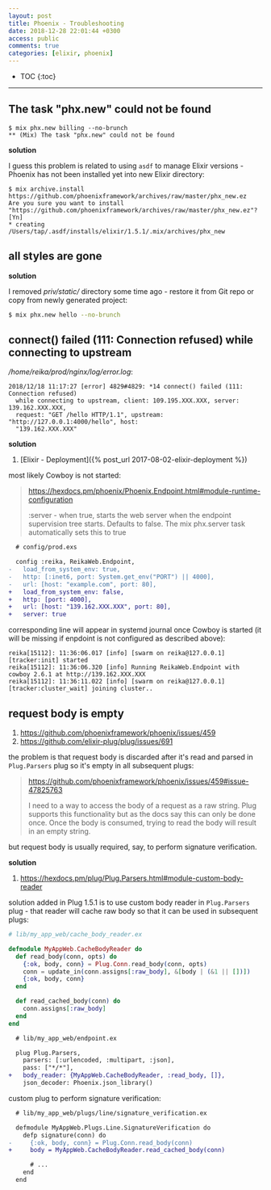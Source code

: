 ```yaml
---
layout: post
title: Phoenix - Troubleshooting
date: 2018-12-28 22:01:44 +0300
access: public
comments: true
categories: [elixir, phoenix]
---
```


<!-- more -->

* TOC
{:toc}
<hr>

The task "phx.new" could not be found
-------------------------------------

```
$ mix phx.new billing --no-brunch
** (Mix) The task "phx.new" could not be found
```

**solution**

I guess this problem is related to using `asdf` to manage Elixir versions -
Phoenix has not been installed yet into new Elixir directory:

```
$ mix archive.install https://github.com/phoenixframework/archives/raw/master/phx_new.ez
Are you sure you want to install "https://github.com/phoenixframework/archives/raw/master/phx_new.ez"? [Yn]
* creating /Users/tap/.asdf/installs/elixir/1.5.1/.mix/archives/phx_new
```

all styles are gone
-------------------

**solution**

I removed _priv/static/_ directory some time ago - restore it from Git repo
or copy from newly generated project:

```sh
$ mix phx.new hello --no-brunch
```

connect() failed (111: Connection refused) while connecting to upstream
-----------------------------------------------------------------------

_/home/reika/prod/nginx/log/error.log_:

```
2018/12/18 11:17:27 [error] 4829#4829: *14 connect() failed (111: Connection refused)
  while connecting to upstream, client: 109.195.XXX.XXX, server: 139.162.XXX.XXX,
  request: "GET /hello HTTP/1.1", upstream: "http://127.0.0.1:4000/hello", host:
  "139.162.XXX.XXX"
```

**solution**

1. [Elixir - Deployment]({% post_url 2017-08-02-elixir-deployment %})

most likely Cowboy is not started:

> <https://hexdocs.pm/phoenix/Phoenix.Endpoint.html#module-runtime-configuration>
>
> :server - when true, starts the web server when the endpoint supervision tree
>   starts. Defaults to false. The mix phx.server task automatically sets this
>   to true

```diff
  # config/prod.exs

  config :reika, ReikaWeb.Endpoint,
-   load_from_system_env: true,
-   http: [:inet6, port: System.get_env("PORT") || 4000],
-   url: [host: "example.com", port: 80],
+   load_from_system_env: false,
+   http: [port: 4000],
+   url: [host: "139.162.XXX.XXX", port: 80],
+   server: true
```

corresponding line will appear in systemd journal once Cowboy is started
(it will be missing if enpdoint is not configured as described above):

```
reika[15112]: 11:36:06.017 [info] [swarm on reika@127.0.0.1] [tracker:init] started
reika[15112]: 11:36:06.320 [info] Running ReikaWeb.Endpoint with cowboy 2.6.1 at http://139.162.XXX.XXX
reika[15112]: 11:36:11.022 [info] [swarm on reika@127.0.0.1] [tracker:cluster_wait] joining cluster..
```

request body is empty
---------------------

1. <https://github.com/phoenixframework/phoenix/issues/459>
2. <https://github.com/elixir-plug/plug/issues/691>

the problem is that request body is discarded after it's read and parsed in
`Plug.Parsers` plug so it's empty in all subsequent plugs:

> <https://github.com/phoenixframework/phoenix/issues/459#issue-47825763>
>
> I need to a way to access the body of a request as a raw string. Plug
> supports this functionality but as the docs say this can only be done
> once. Once the body is consumed, trying to read the body will result
> in an empty string.

but request body is usually required, say, to perform signature verification.

**solution**

1. <https://hexdocs.pm/plug/Plug.Parsers.html#module-custom-body-reader>

solution added in Plug 1.5.1 is to use custom body reader in `Plug.Parsers`
plug - that reader will cache raw body so that it can be used in subsequent
plugs:

```elixir
# lib/my_app_web/cache_body_reader.ex

defmodule MyAppWeb.CacheBodyReader do
  def read_body(conn, opts) do
    {:ok, body, conn} = Plug.Conn.read_body(conn, opts)
    conn = update_in(conn.assigns[:raw_body], &[body | (&1 || [])])
    {:ok, body, conn}
  end

  def read_cached_body(conn) do
    conn.assigns[:raw_body]
  end
end
```

```diff
  # lib/my_app_web/endpoint.ex

  plug Plug.Parsers,
    parsers: [:urlencoded, :multipart, :json],
    pass: ["*/*"],
+   body_reader: {MyAppWeb.CacheBodyReader, :read_body, []},
    json_decoder: Phoenix.json_library()
```

custom plug to perform signature verification:

```diff
  # lib/my_app_web/plugs/line/signature_verification.ex

  defmodule MyAppWeb.Plugs.Line.SignatureVerification do
    defp signature(conn) do
-     {:ok, body, conn} = Plug.Conn.read_body(conn)
+     body = MyAppWeb.CacheBodyReader.read_cached_body(conn)

      # ...
    end
  end
```

